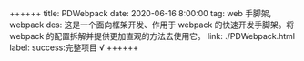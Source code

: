 ++++++
title: PDWebpack
date: 2020-06-16 8:00:00
tag: web 手脚架, webpack
des: 这是一个面向框架开发、作用于 webpack 的快速开发手脚架。将 webpack 的配置拆解并提供更加直观的方法去使用它。
link: ./PDWebpack.html
label: success:完整项目 √
++++++